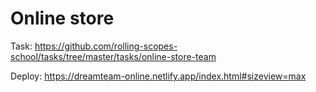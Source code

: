 # Online store 

Task: https://github.com/rolling-scopes-school/tasks/tree/master/tasks/online-store-team

Deploy: https://dreamteam-online.netlify.app/index.html#sizeview=max
